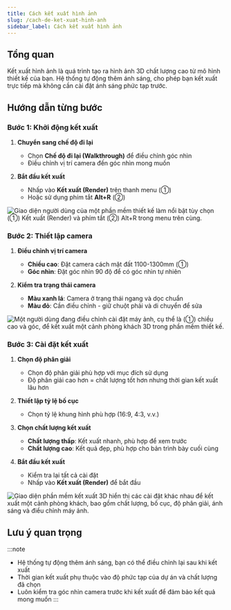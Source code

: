 ```yaml
---
title: Cách kết xuất hình ảnh
slug: /cach-de-ket-xuat-hinh-anh
sidebar_label: Cách kết xuất hình ảnh
---
```


## Tổng quan

Kết xuất hình ảnh là quá trình tạo ra hình ảnh 3D chất lượng cao từ mô hình thiết kế của bạn. Hệ thống tự động thêm ánh sáng, cho phép bạn kết xuất trực tiếp mà không cần cài đặt ánh sáng phức tạp trước.

## Hướng dẫn từng bước

### Bước 1: Khởi động kết xuất

1. **Chuyển sang chế độ đi lại**
   - Chọn **Chế độ đi lại (Walkthrough)** để điều chỉnh góc nhìn
   - Điều chỉnh vị trí camera đến góc nhìn mong muốn

2. **Bắt đầu kết xuất**
   - Nhấp vào **Kết xuất (Render)** trên thanh menu (①)
   - Hoặc sử dụng phím tắt **Alt+R** (②)

![Giao diện người dùng của một phần mềm thiết kế làm nổi bật tùy chọn (①) Kết xuất (Render) và phím tắt (②) Alt+R trong menu trên cùng.](https://storage.googleapis.com/jegavn_kb/image_jegavn/271.1.png)

### Bước 2: Thiết lập camera

1. **Điều chỉnh vị trí camera**
   - **Chiều cao**: Đặt camera cách mặt đất 1100-1300mm (①)
   - **Góc nhìn**: Đặt góc nhìn 90 độ để có góc nhìn tự nhiên

2. **Kiểm tra trạng thái camera**
   - **Màu xanh lá**: Camera ở trạng thái ngang và dọc chuẩn
   - **Màu đỏ**: Cần điều chỉnh - giữ chuột phải và di chuyển để sửa

![Một người dùng đang điều chỉnh cài đặt máy ảnh, cụ thể là (①) chiều cao và góc, để kết xuất một cảnh phòng khách 3D trong phần mềm thiết kế.](https://storage.googleapis.com/jegavn_kb/image_jegavn/271.2.png)

### Bước 3: Cài đặt kết xuất

1. **Chọn độ phân giải**
   - Chọn độ phân giải phù hợp với mục đích sử dụng
   - Độ phân giải cao hơn = chất lượng tốt hơn nhưng thời gian kết xuất lâu hơn

2. **Thiết lập tỷ lệ bố cục**
   - Chọn tỷ lệ khung hình phù hợp (16:9, 4:3, v.v.)

3. **Chọn chất lượng kết xuất**
   - **Chất lượng thấp**: Kết xuất nhanh, phù hợp để xem trước
   - **Chất lượng cao**: Kết quả đẹp, phù hợp cho bản trình bày cuối cùng

4. **Bắt đầu kết xuất**
   - Kiểm tra lại tất cả cài đặt
   - Nhấp vào **Kết xuất (Render)** để bắt đầu

![Giao diện phần mềm kết xuất 3D hiển thị các cài đặt khác nhau để kết xuất một cảnh phòng khách, bao gồm chất lượng, bố cục, độ phân giải, ánh sáng và điều chỉnh máy ảnh.](https://storage.googleapis.com/jegavn_kb/image_jegavn/271.3.png)

## Lưu ý quan trọng

:::note
- Hệ thống tự động thêm ánh sáng, bạn có thể điều chỉnh lại sau khi kết xuất
- Thời gian kết xuất phụ thuộc vào độ phức tạp của dự án và chất lượng đã chọn
- Luôn kiểm tra góc nhìn camera trước khi kết xuất để đảm bảo kết quả mong muốn
:::